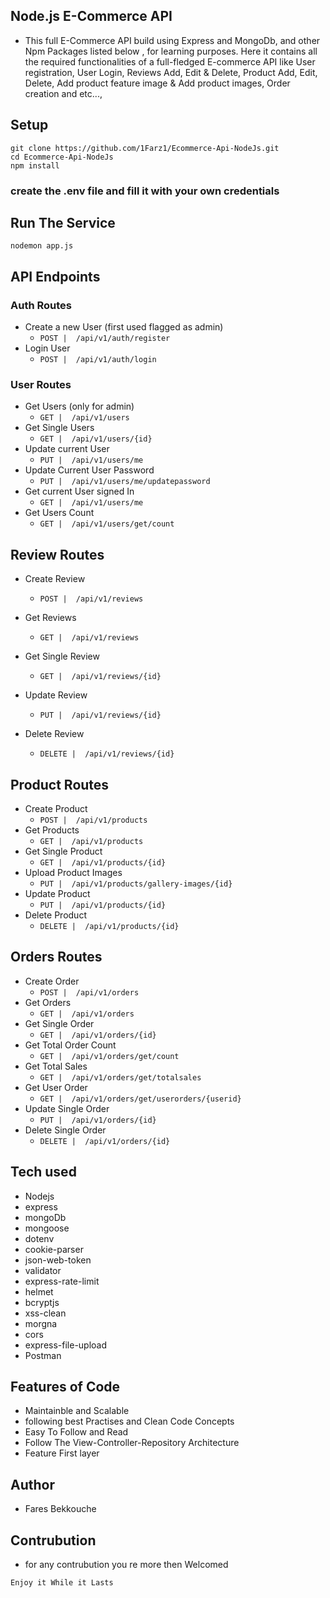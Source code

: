 ## Node.js E-Commerce API

- This full E-Commerce API build using Express and MongoDb, and other Npm Packages listed below , for learning purposes. Here it contains all the required functionalities of a full-fledged E-commerce API like User registration, User Login, Reviews Add, Edit & Delete, Product Add, Edit, Delete, Add product feature image & Add product images, Order creation and etc...,

## Setup

    git clone https://github.com/1Farz1/Ecommerce-Api-NodeJs.git
    cd Ecommerce-Api-NodeJs
    npm install

### create the .env file and fill it with your own credentials

## Run The Service

    nodemon app.js

## API Endpoints

### Auth Routes

- Create a new User (first used flagged as admin)
  - ```POST |  /api/v1/auth/register```
- Login User
  - ```POST |  /api/v1/auth/login```

### User Routes

- Get Users (only for admin)
  - ```GET |  /api/v1/users```
- Get Single Users
  - ```GET |  /api/v1/users/{id}```
- Update current User
  - ```PUT |  /api/v1/users/me```
- Update Current User Password
  - ```PUT |  /api/v1/users/me/updatepassword```
- Get current User signed In
  - ```GET |  /api/v1/users/me```
- Get Users Count
  - ```GET |  /api/v1/users/get/count```

## Review Routes

- Create Review
  - ```POST |  /api/v1/reviews```
- Get Reviews
  - ```GET |  /api/v1/reviews```

- Get Single Review
  - ```GET |  /api/v1/reviews/{id}```

- Update Review
  - ```PUT |  /api/v1/reviews/{id}```

- Delete Review
  - ```DELETE |  /api/v1/reviews/{id}```

## Product Routes

- Create Product
  - ```POST |  /api/v1/products```
- Get Products
  - ```GET |  /api/v1/products```
- Get Single Product
  - ```GET |  /api/v1/products/{id}```
- Upload Product Images
  - ```PUT |  /api/v1/products/gallery-images/{id}```
- Update Product
  - ```PUT |  /api/v1/products/{id}```
- Delete Product
  - ```DELETE |  /api/v1/products/{id}```

## Orders Routes

- Create Order
  - ```POST |  /api/v1/orders```
- Get Orders
  - ```GET |  /api/v1/orders```
- Get Single Order
  - ```GET |  /api/v1/orders/{id}```
- Get Total Order Count
  - ```GET |  /api/v1/orders/get/count```
- Get Total Sales
  - ```GET |  /api/v1/orders/get/totalsales```
- Get User Order
  - ```GET |  /api/v1/orders/get/userorders/{userid}```
- Update Single Order
  - ```PUT |  /api/v1/orders/{id}```
- Delete Single Order
  - ```DELETE |  /api/v1/orders/{id}```

## Tech used

- Nodejs
- express
- mongoDb
- mongoose
- dotenv
- cookie-parser
- json-web-token
- validator
- express-rate-limit
- helmet
- bcryptjs
- xss-clean
- morgna
- cors
- express-file-upload
- Postman

## Features of Code

- Maintainble and Scalable
- following best Practises and Clean Code Concepts
- Easy To Follow and Read
- Follow The View-Controller-Repository Architecture
- Feature First layer

## Author

- Fares Bekkouche

## Contrubution

- for any contrubution you re more then Welcomed

```Enjoy it While it Lasts```
